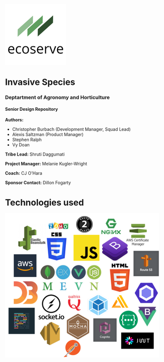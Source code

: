 <img src="src/assets/ecoserve-lower.png" align="middle" />

# Invasive Species

### Deptartment of Agronomy and Horticulture

#### Senior Design Repository

**Authors:**

-   Christopher Burbach (Development Manager, Squad Lead)
-   Alexis Saltzman (Product Manager)
-   Stephen Ralph
-   Vy Doan

**Tribe Lead:** Shruti Daggumati

**Project Manager:** Melanie Kugler-Wright

**Coach:** CJ O'Hara

**Sponsor Contact:** Dillon Fogarty

# Technologies used

<img src="resources/Logos.png" align="middle" />
